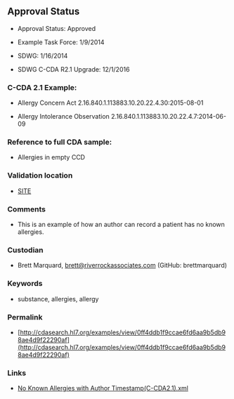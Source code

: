 ## Approval Status 

* Approval Status: Approved
* Example Task Force: 1/9/2014
* SDWG: 1/16/2014

* SDWG C-CDA R2.1 Upgrade: 12/1/2016    

### C-CDA 2.1 Example:


* Allergy Concern Act 2.16.840.1.113883.10.20.22.4.30:2015-08-01

* Allergy Intolerance Observation 2.16.840.1.113883.10.20.22.4.7:2014-06-09

### Reference to full CDA sample:
* Allergies in empty CCD


### Validation location

* [SITE](https://sitenv.org/sandbox-ccda/ccda-validator)


### Comments

* This is an example of how an author can record a patient has no known allergies.
### Custodian

* Brett Marquard, brett@riverrockassociates.com (GitHub: brettmarquard)
### Keywords

* substance, allergies, allergy



### Permalink

* [http://cdasearch.hl7.org/examples/view/0ff4ddb1f9ccae6fd6aa9b5db98ae4d9f22290af](http://cdasearch.hl7.org/examples/view/0ff4ddb1f9ccae6fd6aa9b5db98ae4d9f22290af)

### Links

* [No Known Allergies with Author Timestamp(C-CDA2.1).xml](https://github.com/HL7/C-CDA-Examples/tree/master/Allergies/No%20Known%20Allergies/No%20Known%20Allergies%20with%20Author%20Timestamp%28C-CDA2.1%29.xml)
